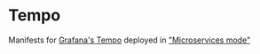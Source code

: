 # Tempo

Manifests for [Grafana's Tempo](https://grafana.com/docs/tempo/latest/) deployed
in ["Microservices
mode"](https://grafana.com/docs/tempo/latest/setup/deployment/#microservices-mode)
